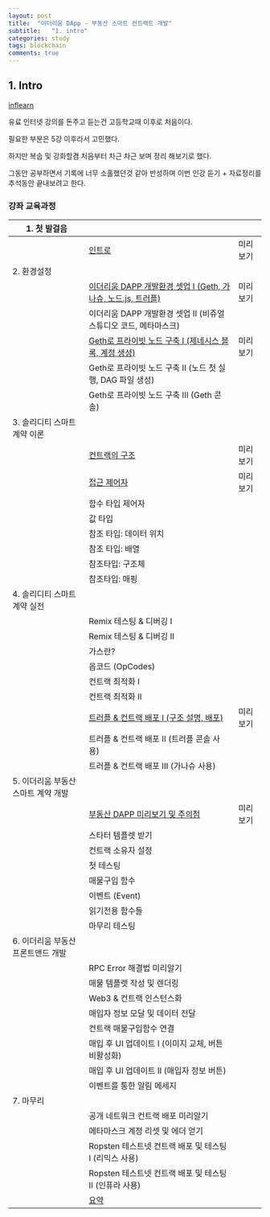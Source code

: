 ```yaml
---
layout: post
title:  "이더리움 DApp - 부동산 스마트 컨트랙트 개발"
subtitle:   "1. intro"
categories: study
tags: blockchain
comments: true
---
```


## 1. Intro

[inflearn](https://www.inflearn.com/course/blockchain-%EC%9D%B4%EB%8D%94%EB%A6%AC%EC%9B%80-dapp/)

유료 인터넷 강의를 돈주고 듣는건 고등학교때 이후로 처음이다. 

필요한 부분은 5강 이후라서 고민했다.

하지만 복숩 및 강화할겸 처음부터 차근 차근 보며 정리 해보기로 했다. 

그동안 공부하면서 기록에 너무 소홀했던것 같아 반성하며 이번 인강 듣기 + 자료정리를 추석동안 끝내보려고 한다. 





### 강좌 교육과정

| 1. 첫 발걸음                        |                                                              |          |
| ----------------------------------- | ------------------------------------------------------------ | -------- |
|                                     | [인트로](https://www.inflearn.com/unit/%ec%9d%b8%ed%8a%b8%eb%a1%9c-2/) | 미리보기 |
| 2. 환경설정                         |                                                              |          |
|                                     | [이더리움 DAPP 개발환경 셋업 I (Geth, 가나슈, 노드.js, 트러플)](https://www.inflearn.com/unit/%ec%9d%b4%eb%8d%94%eb%a6%ac%ec%9b%80-dapp-%ea%b0%9c%eb%b0%9c%ed%99%98%ea%b2%bd-%ec%85%8b%ec%97%85-i-geth-%ea%b0%80%eb%82%98%ec%8a%88-%eb%85%b8%eb%93%9c-js-%ed%8a%b8%eb%9f%ac%ed%94%8c/) | 미리보기 |
|                                     | 이더리움 DAPP 개발환경 셋업 II (비쥬얼 스튜디오 코드, 메타마스크) |          |
|                                     | [Geth로 프라이빗 노드 구축 I (제네시스 블록, 계정 생성)](https://www.inflearn.com/unit/geth%eb%a1%9c-%ed%94%84%eb%9d%bc%ec%9d%b4%eb%b9%97-%eb%85%b8%eb%93%9c-%ea%b5%ac%ec%b6%95-i-%ec%a0%9c%eb%84%a4%ec%8b%9c%ec%8a%a4-%eb%b8%94%eb%a1%9d-%ea%b3%84%ec%a0%95-%ec%83%9d%ec%84%b1/) | 미리보기 |
|                                     | Geth로 프라이빗 노드 구축 II (노드 첫 실행, DAG 파일 생성)   |          |
|                                     | Geth로 프라이빗 노드 구축 III (Geth 콘솔)                    |          |
| 3. 솔리디티 스마트 계약 이론        |                                                              |          |
|                                     | [컨트랙의 구조](https://www.inflearn.com/unit/%ec%bb%a8%ed%8a%b8%eb%9e%99%ec%9d%98-%ea%b5%ac%ec%a1%b0/) | 미리보기 |
|                                     | [접근 제어자](https://www.inflearn.com/unit/%ec%a0%91%ea%b7%bc-%ec%a0%9c%ec%96%b4%ec%9e%90/) | 미리보기 |
|                                     | 함수 타입 제어자                                             |          |
|                                     | 값 타입                                                      |          |
|                                     | 참조 타입: 데이터 위치                                       |          |
|                                     | 참조 타입: 배열                                              |          |
|                                     | 참조타입: 구조체                                             |          |
|                                     | 참조타입: 매핑                                               |          |
| 4. 솔리디티 스마트 계약 실전        |                                                              |          |
|                                     | Remix 테스팅 & 디버깅 I                                      |          |
|                                     | Remix 테스팅 & 디버깅 II                                     |          |
|                                     | 가스란?                                                      |          |
|                                     | 옵코드 (OpCodes)                                             |          |
|                                     | 컨트랙 최적화 I                                              |          |
|                                     | 컨트랙 최적화 II                                             |          |
|                                     | [트러플 & 컨트랙 배포 I (구조 설명, 배포)](https://www.inflearn.com/unit/%ed%8a%b8%eb%9f%ac%ed%94%8c-%ec%bb%a8%ed%8a%b8%eb%9e%99-%eb%b0%b0%ed%8f%ac-i-%ea%b5%ac%ec%a1%b0-%ec%84%a4%eb%aa%85-%eb%b0%b0%ed%8f%ac/) | 미리보기 |
|                                     | 트러플 & 컨트랙 배포 II (트러플 콘솔 사용)                   |          |
|                                     | 트러플 & 컨트랙 배포 III (가나슈 사용)                       |          |
| 5. 이더리움 부동산 스마트 계약 개발 |                                                              |          |
|                                     | [부동산 DAPP 미리보기 및 주의점](https://www.inflearn.com/unit/%eb%b6%80%eb%8f%99%ec%82%b0-dapp-%eb%af%b8%eb%a6%ac%eb%b3%b4%ea%b8%b0-%eb%b0%8f-%ec%a3%bc%ec%9d%98%ec%a0%90/) | 미리보기 |
|                                     | 스타터 템플렛 받기                                           |          |
|                                     | 컨트랙 소유자 설정                                           |          |
|                                     | 첫 테스팅                                                    |          |
|                                     | 매물구입 함수                                                |          |
|                                     | 이벤트 (Event)                                               |          |
|                                     | 읽기전용 함수들                                              |          |
|                                     | 마무리 테스팅                                                |          |
| 6. 이더리움 부동산 프론트앤드 개발  |                                                              |          |
|                                     | RPC Error 해결법 미리알기                                    |          |
|                                     | 매물 템플렛 작성 및 렌더링                                   |          |
|                                     | Web3 & 컨트랙 인스턴스화                                     |          |
|                                     | 매입자 정보 모달 및 데이터 전달                              |          |
|                                     | 컨트랙 매물구입함수 연결                                     |          |
|                                     | 매입 후 UI 업데이트 I (이미지 교체, 버튼 비활성화)           |          |
|                                     | 매입 후 UI 업데이트 II (매입자 정보 버튼)                    |          |
|                                     | 이벤트를 통한 알림 메세지                                    |          |
| 7. 마무리                           |                                                              |          |
|                                     | 공개 네트워크 컨트랙 배포 미리알기                           |          |
|                                     | 메타마스크 계정 리셋 및 에더 얻기                            |          |
|                                     | Ropsten 테스트넷 컨트랙 배포 및 테스팅 I (리믹스 사용)       |          |
|                                     | Ropsten 테스트넷 컨트랙 배포 및 테스팅 II (인퓨라 사용)      |          |
|                                     | [요약](https://www.inflearn.com/unit/%ec%9a%94%ec%95%bd/)    |          |

